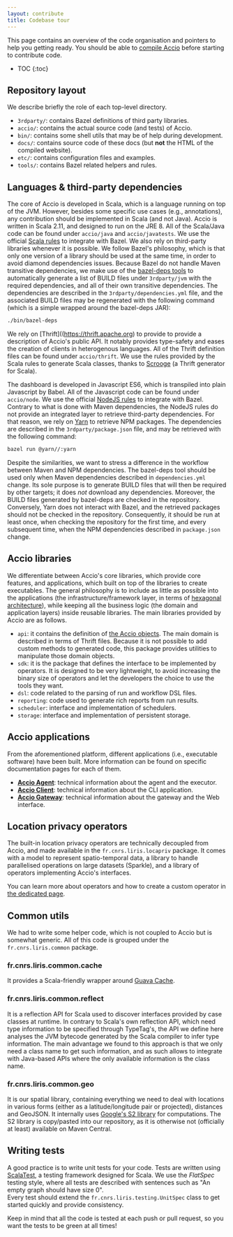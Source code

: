 ```yaml
---
layout: contribute
title: Codebase tour
---
```


This page contains an overview of the code organisation and pointers to help you getting ready.
You should be able to [compile Accio](compile.html) before starting to contribute code.

* TOC
{:toc}

## Repository layout

We describe briefly the role of each top-level directory.

  * `3rdparty/`: contains Bazel definitions of third party libraries.
  * `accio/`: contains the actual source code (and tests) of Accio.
  * `bin/`: contains some shell utils that may be of help during development.
  * `docs/`: contains source code of these docs (but **not** the HTML of the compiled website).
  * `etc/`: contains configuration files and examples.
  * `tools/`: contains Bazel related helpers and rules.

## Languages & third-party dependencies

The core of Accio is developed in Scala, which is a language running on top of the JVM.
However, besides some specific use cases (e.g., annotations), any contribution should be implemented in Scala (and not Java).
Accio is written in Scala 2.11, and designed to run on the JRE 8.
All of the Scala/Java code can be found under `accio/java` and `accio/javatests`.
We use the official [Scala rules](https://github.com/bazelbuild/rules_scala) to integrate with Bazel.
We also rely on third-party libraries whenever it is possible.
We follow Bazel's philosophy, which is that only one version of a library should be used at the same time, in order to avoid diamond dependencies issues.
Because Bazel do not handle Maven transitive dependencies, we make use of the [bazel-deps tools](https://github.com/johnynek/bazel-deps) to automatically generate a list of BUILD files under `3rdparty/jvm` with the required dependencies, and all of their own transitive dependencies.
The dependencies are described in the `3rdparty/dependencies.yml` file, and the associated BUILD files may be regenerated with the following command (which is a simple wrapped around the bazel-deps JAR):
```bash
./bin/bazel-deps
```

We rely on [Thrift]((https://thrift.apache.org) to provide to provide a description of Accio's public API.
It notably provides type-safety and eases the creation of clients in heterogenous languages.
All of the Thrift definition files can be found under `accio/thrift`.
We use the rules provided by the Scala rules to generate Scala classes, thanks to [Scrooge](https://github.com/twitter/scrooge) (a Thrift generator for Scala).

The dashboard is developed in Javascript ES6, which is transpiled into plain Javascript by Babel.
All of the Javascript code can be found under `accio/node`.
We use the official [NodeJS rules](https://github.com/bazelbuild/rules_nodejs) to integrate with Bazel.
Contrary to what is done with Maven dependencies, the NodeJS rules do not provide an integrated layer to retrieve third-party dependencies.
For that reason, we rely on [Yarn](https://yarnpkg.com) to retrieve NPM packages.
The dependencies are described in the `3rdparty/package.json` file, and may be retrieved with the following command:
```bash
bazel run @yarn//:yarn
```

Despite the similarities, we want to stress a difference in the workflow between Maven and NPM dependencies.
The bazel-deps tool should be used only when Maven dependencies described in `dependencies.yml` change.
Its sole purpose is to generate BUILD files that will then be required by other targets; it does *not* download any dependencies.
Moreover, the BUILD files generated by bazel-deps are checked in the repository.
Conversely, Yarn does not interact with Bazel, and the retrieved packages should not be checked in the repository.
Consequently, it should be run at least once, when checking the repository for the first time, and every subsequent time, when the NPM dependencies described in `package.json` change.

## Accio libraries

We differentiate between Accio's core libraries, which provide core features, and applications, which built on top of the libraries to create executables.
The general philosophy is to include as little as possible into the applications (the infrastructure/framework layer, in terms of [hexagonal architecture](http://fideloper.com/hexagonal-architecture)), while keeping all the business logic (the domain and application layers) inside reusable libraries.
The main libraries provided by Accio are as follows.

* `api`: it contains the definition of [the Accio objects](../docs/api-objects.html).
The main domain is described in terms of Thrift files.
Because it is not possible to add custom methods to generated code, this package provides utilities to manipulate those domain objects.
* `sdk`: it is the package that defines the interface to be implemented by operators.
It is designed to be very lightweight, to avoid increasing the binary size of operators and let the developers the choice to use the tools they want.
* `dsl`: code related to the parsing of run and workflow DSL files.
* `reporting`: code used to generate rich reports from run results.
* `scheduler`: interface and implementation of schedulers.
* `storage`: interface and implementation of persistent storage.

## Accio applications

From the aforementioned platform, different applications (i.e., executable software) have been built.
More information can be found on specific documentation pages for each of them.

* **[Accio Agent](agent.html)**: technical information about the agent and the executor.
* **[Accio Client](client.html)**: technical information about the CLI application.
* **[Accio Gateway](gateway.html)**: technical information about the gateway and the Web interface.

## Location privacy operators

The built-in location privacy operators are technically decoupled from Accio, and made available in the `fr.cnrs.liris.locapriv` package.
It comes with a model to represent spatio-temporal data, a library to handle parallelised operations on large datasets (Sparkle), and a library of operators implementing Accio's interfaces.

You can learn more about operators and how to create a custom operator in [the dedicated page](custom-operator.html).

## Common utils

We had to write some helper code, which is not coupled to Accio but is somewhat generic.
All of this code is grouped under the `fr.cnrs.liris.common` package.

### fr.cnrs.liris.common.cache

It provides a Scala-friendly wrapper around [Guava Cache](https://github.com/google/guava/wiki/CachesExplained).

### fr.cnrs.liris.common.reflect

It is a reflection API for Scala used to discover interfaces provided by case classes at runtime.
In contrary to Scala's own reflection API, which need type information to be specified through TypeTag's, the API we define here analyses the JVM bytecode generated by the Scala compiler to infer type information.
The main advantage we found to this approach is that we only need a class name to get such information, and as such allows to integrate with Java-based APIs where the only available information is the class name.

### fr.cnrs.liris.common.geo

It is our spatial library, containing everything we need to deal with locations in various forms (either as a latitude/longitude pair or projected), distances and GeoJSON.
It internally uses [Google's S2 library](https://github.com/google/s2-geometry-library-java) for computations.
The S2 library is copy/pasted into our repository, as it is otherwise not (officially at least) available on Maven Central.

## Writing tests

A good practice is to write unit tests for your code.
Tests are written using [ScalaTest](http://www.scalatest.org), a testing framework designed for Scala.
We use the *FlatSpec* testing style, where all tests are described with sentences such as "An empty graph should have size 0".  
Every test should extend the `fr.cnrs.liris.testing.UnitSpec` class to get started quickly and provide consistency.

Keep in mind that all the code is tested at each push or pull request, so you want the tests to be green at all times!
